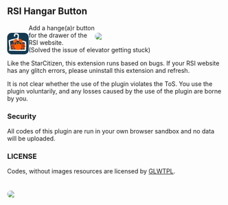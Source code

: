 ## RSI Hangar Button

<img id="img1" align="right" src="https://github.com/user-attachments/assets/2fa703df-9847-4c8c-91b9-73bc6e876809" width="300px" style="margin-top: 20px; border-radius: 10px 10px">

<img id="img1" align="left" src="cover.png" width="50px" style="margin-top: 20px; border-radius: 10px 10px">

Add a hange(a)r button for the drawer of the RSI website.   
(Solved the issue of elevator getting stuck)

Like the StarCitizen, this extension runs based on bugs. If your RSI website has any glitch errors, please uninstall this extension and refresh.

It is not clear whether the use of the plugin violates the ToS. You use the plugin voluntarily, and any losses caused by the use of the plugin are borne by you.

### Security
All codes of this plugin are run in your own browser sandbox and no data will be uploaded.


### LICENSE
Codes, without images resources are licensed by [GLWTPL](https://github.com/cfdxkk/RSI-Hangar-Button/blob/master/LICENSE). 
\
\
<img id="img1" align="left" src="https://github.com/user-attachments/assets/cdabb6db-2027-4cb2-93f0-4a86da3b472f" width="30%" style="margin-top: 20px; border-radius: 10px 10px">
